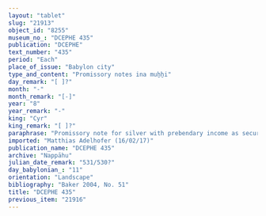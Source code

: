 ```yaml
---
layout: "tablet"
slug: "21913"
object_id: "8255"
museum_no_: "DCEPHE 435"
publication: "DCEPHE"
text_number: "435"
period: "Each"
place_of_issue: "Babylon city"
type_and_content: "Promissory notes ina muẖẖi"
day_remark: "[ ]?"
month: "-"
month_remark: "[-]"
year: "8"
year_remark: "-"
king: "Cyr"
king_remark: "[ ]?"
paraphrase: "Promissory note for silver with prebendary income as security: <strong>B</strong> owes 10 shekels of silver of 1/8 alloy to <strong>A</strong>. <strong>A </strong>takes<strong> B</strong>&rsquo;s prebendary bowls (<em>mal&acirc;tu</em>) of 0;0.0.2 kor in total before the golden vats (<em>dannūt hurāṣi</em>) in Esagil as security until he receives (<em>&scaron;alāmu</em>) his 10 shekels. The debt will bear a monthly interest of 1 shekel per mina (20%). 3 witnesses and the scribe (Esagil-mukīn-apli/Balāṭu//Egibi, brother-in-law of <strong>A</strong>).&nbsp;<br /> &nbsp;<br /> <strong>A</strong> = Iddin-Nab&ucirc;/Nab&ucirc;-bān-zēri//Nappāhu; <strong>B</strong> = Iddin-Nab&ucirc;/Nādin//Nappāhu<br /> &nbsp;"
imported: "Matthias Adelhofer (16/02/17)"
publication_name: "DCEPHE 435"
archive: "Nappāhu"
julian_date_remark: "531/530?"
day_babylonian_: "11"
orientation: "Landscape"
bibliography: "Baker 2004, No. 51"
title: "DCEPHE 435"
previous_item: "21916"
---
```

